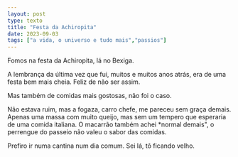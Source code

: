 ```yaml
---
layout: post
type: texto
title: "Festa da Achiropita"
date: 2023-09-03
tags: ["a vida, o universo e tudo mais","passios"]
---
```

Fomos na festa da Achiropita, lá no Bexiga.  

A lembrança da última vez que fui, muitos e muitos anos atrás, era de uma festa bem mais cheia. Feliz de não ser assim.  

Mas também de comidas mais gostosas, não foi o caso.  

Não estava ruim, mas a fogaza, carro chefe, me pareceu sem graça demais. Apenas uma massa com muito queijo, mas sem um tempero que esperaria de uma comida italiana. O macarrão também achei *normal demais", o perrengue do passeio não valeu o sabor das comidas.  

Prefiro ir numa cantina num dia comum. Sei lá, tô ficando velho.